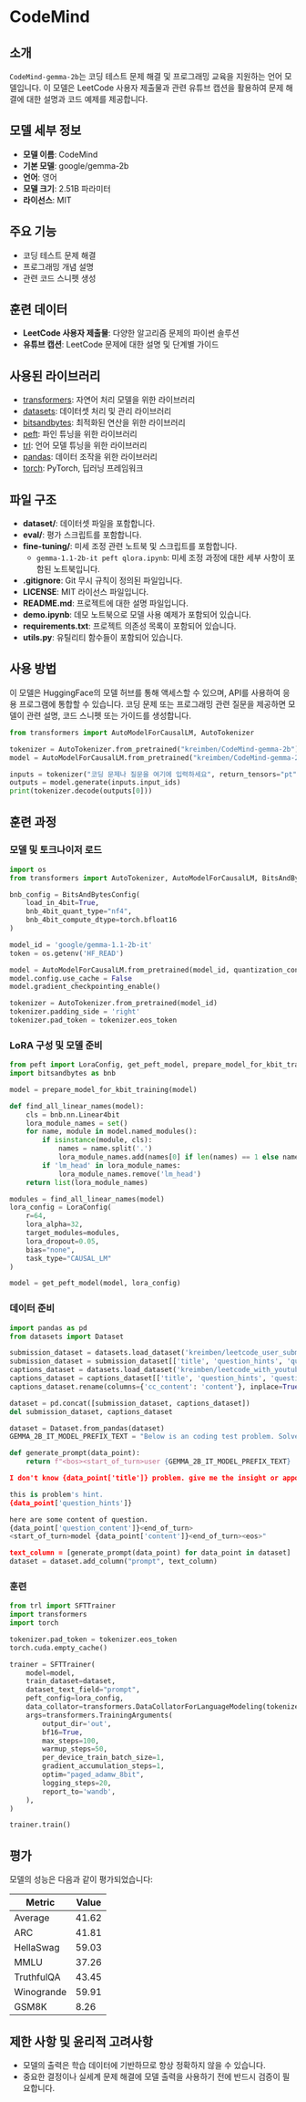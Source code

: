 # CodeMind

## 소개
`CodeMind-gemma-2b`는 코딩 테스트 문제 해결 및 프로그래밍 교육을 지원하는 언어 모델입니다. 이 모델은 LeetCode 사용자 제출물과 관련 유튜브 캡션을 활용하여 문제 해결에 대한 설명과 코드 예제를 제공합니다.

## 모델 세부 정보
- **모델 이름**: CodeMind
- **기본 모델**: google/gemma-2b
- **언어**: 영어
- **모델 크기**: 2.51B 파라미터
- **라이선스**: MIT

## 주요 기능
- 코딩 테스트 문제 해결
- 프로그래밍 개념 설명
- 관련 코드 스니펫 생성

## 훈련 데이터
- **LeetCode 사용자 제출물**: 다양한 알고리즘 문제의 파이썬 솔루션
- **유튜브 캡션**: LeetCode 문제에 대한 설명 및 단계별 가이드

## 사용된 라이브러리
- [transformers](https://github.com/huggingface/transformers): 자연어 처리 모델을 위한 라이브러리
- [datasets](https://github.com/huggingface/datasets): 데이터셋 처리 및 관리 라이브러리
- [bitsandbytes](https://github.com/facebookresearch/bitsandbytes): 최적화된 연산을 위한 라이브러리
- [peft](https://github.com/peft/peft): 파인 튜닝을 위한 라이브러리
- [trl](https://github.com/huggingface/trl): 언어 모델 튜닝을 위한 라이브러리
- [pandas](https://pandas.pydata.org/): 데이터 조작을 위한 라이브러리
- [torch](https://pytorch.org/): PyTorch, 딥러닝 프레임워크

## 파일 구조
- **dataset/**: 데이터셋 파일을 포함합니다.
- **eval/**: 평가 스크립트를 포함합니다.
- **fine-tuning/**: 미세 조정 관련 노트북 및 스크립트를 포함합니다.
  - `gemma-1.1-2b-it peft qlora.ipynb`: 미세 조정 과정에 대한 세부 사항이 포함된 노트북입니다.
- **.gitignore**: Git 무시 규칙이 정의된 파일입니다.
- **LICENSE**: MIT 라이선스 파일입니다.
- **README.md**: 프로젝트에 대한 설명 파일입니다.
- **demo.ipynb**: 데모 노트북으로 모델 사용 예제가 포함되어 있습니다.
- **requirements.txt**: 프로젝트 의존성 목록이 포함되어 있습니다.
- **utils.py**: 유틸리티 함수들이 포함되어 있습니다.

## 사용 방법
이 모델은 HuggingFace의 모델 허브를 통해 액세스할 수 있으며, API를 사용하여 응용 프로그램에 통합할 수 있습니다. 코딩 문제 또는 프로그래밍 관련 질문을 제공하면 모델이 관련 설명, 코드 스니펫 또는 가이드를 생성합니다.

```python
from transformers import AutoModelForCausalLM, AutoTokenizer

tokenizer = AutoTokenizer.from_pretrained("kreimben/CodeMind-gemma-2b")
model = AutoModelForCausalLM.from_pretrained("kreimben/CodeMind-gemma-2b")

inputs = tokenizer("코딩 문제나 질문을 여기에 입력하세요", return_tensors="pt")
outputs = model.generate(inputs.input_ids)
print(tokenizer.decode(outputs[0]))
```

## 훈련 과정

### 모델 및 토크나이저 로드
```python
import os
from transformers import AutoTokenizer, AutoModelForCausalLM, BitsAndBytesConfig

bnb_config = BitsAndBytesConfig(
    load_in_4bit=True,
    bnb_4bit_quant_type="nf4",
    bnb_4bit_compute_dtype=torch.bfloat16
)

model_id = 'google/gemma-1.1-2b-it'
token = os.getenv('HF_READ')

model = AutoModelForCausalLM.from_pretrained(model_id, quantization_config=bnb_config, device_map={"": 0}, token=token)
model.config.use_cache = False
model.gradient_checkpointing_enable()

tokenizer = AutoTokenizer.from_pretrained(model_id)
tokenizer.padding_side = 'right'
tokenizer.pad_token = tokenizer.eos_token
```

### LoRA 구성 및 모델 준비
```python
from peft import LoraConfig, get_peft_model, prepare_model_for_kbit_training
import bitsandbytes as bnb

model = prepare_model_for_kbit_training(model)

def find_all_linear_names(model):
    cls = bnb.nn.Linear4bit
    lora_module_names = set()
    for name, module in model.named_modules():
        if isinstance(module, cls):
            names = name.split('.')
            lora_module_names.add(names[0] if len(names) == 1 else names[-1])
        if 'lm_head' in lora_module_names:
            lora_module_names.remove('lm_head')
    return list(lora_module_names)

modules = find_all_linear_names(model)
lora_config = LoraConfig(
    r=64,
    lora_alpha=32,
    target_modules=modules,
    lora_dropout=0.05,
    bias="none",
    task_type="CAUSAL_LM"
)

model = get_peft_model(model, lora_config)
```

### 데이터 준비
```python
import pandas as pd
from datasets import Dataset

submission_dataset = datasets.load_dataset('kreimben/leetcode_user_submissions_only_python', split='train').to_pandas()
submission_dataset = submission_dataset[['title', 'question_hints', 'question_content', 'content']]
captions_dataset = datasets.load_dataset('kreimben/leetcode_with_youtube_captions', split='train').to_pandas()
captions_dataset = captions_dataset[['title', 'question_hints', 'question_content', 'cc_content']]
captions_dataset.rename(columns={'cc_content': 'content'}, inplace=True)

dataset = pd.concat([submission_dataset, captions_dataset])
del submission_dataset, captions_dataset

dataset = Dataset.from_pandas(dataset)
GEMMA_2B_IT_MODEL_PREFIX_TEXT = "Below is an coding test problem. Solve the question."

def generate_prompt(data_point):
    return f"<bos><start_of_turn>user {GEMMA_2B_IT_MODEL_PREFIX_TEXT}

I don't know {data_point['title']} problem. give me the insight or appoach.

this is problem's hint.
{data_point['question_hints']}

here are some content of question.
{data_point['question_content']}<end_of_turn>
<start_of_turn>model {data_point['content']}<end_of_turn><eos>"

text_column = [generate_prompt(data_point) for data_point in dataset]
dataset = dataset.add_column("prompt", text_column)
```

### 훈련
```python
from trl import SFTTrainer
import transformers
import torch

tokenizer.pad_token = tokenizer.eos_token
torch.cuda.empty_cache()

trainer = SFTTrainer(
    model=model,
    train_dataset=dataset,
    dataset_text_field="prompt",
    peft_config=lora_config,
    data_collator=transformers.DataCollatorForLanguageModeling(tokenizer, mlm=False),
    args=transformers.TrainingArguments(
        output_dir='out',
        bf16=True,
        max_steps=100,
        warmup_steps=50,
        per_device_train_batch_size=1,
        gradient_accumulation_steps=1,
        optim="paged_adamw_8bit",
        logging_steps=20,
        report_to='wandb',
    ),
)

trainer.train()
```

## 평가
모델의 성능은 다음과 같이 평가되었습니다:

| Metric       | Value  |
|--------------|--------|
| Average      | 41.62  |
| ARC          | 41.81  |
| HellaSwag    | 59.03  |
| MMLU         | 37.26  |
| TruthfulQA   | 43.45  |
| Winogrande   | 59.91  |
| GSM8K        | 8.26   |

## 제한 사항 및 윤리적 고려사항
- 모델의 출력은 학습 데이터에 기반하므로 항상 정확하지 않을 수 있습니다.
- 중요한 결정이나 실세계 문제 해결에 모델 출력을 사용하기 전에 반드시 검증이 필요합니다.
